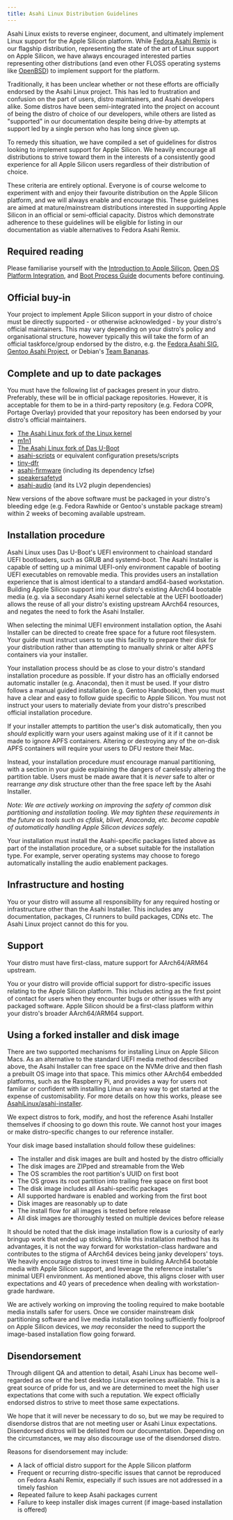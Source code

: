 ```yaml
---
title: Asahi Linux Distribution Guidelines
---
```


Asahi Linux exists to reverse engineer, document, and ultimately
implement Linux support for the Apple Silicon platform. While
[Fedora Asahi Remix](https://fedora-asahi-remix.org) is our flagship distribution, representing the
state of the art of Linux support on Apple Silicon, we have always
encouraged interested parties representing other distributions
(and even other FLOSS operating systems like [OpenBSD](https://www.openbsd.org/)) to implement
support for the platform.

Traditionally, it has been unclear whether or not these efforts
are officially endorsed by the Asahi Linux project. This has led
to frustration and confusion on the part of users, distro maintainers,
and Asahi developers alike. Some distros have been semi-integrated
into the project on account of being the distro of choice of
our developers, while others are listed as "supported" in our
documentation despite being drive-by attempts at support led
by a single person who has long since given up.

To remedy this situation, we have compiled a set of guidelines
for distros looking to implement support for Apple Silicon. We
heavily encourage all distributions to strive toward them in the
interests of a consistently good experience for all Apple Silicon
users regardless of their distribution of choice.

These criteria are entirely optional. Everyone is of course
welcome to experiment with and enjoy their favourite distribution
on the Apple Silicon platform, and we will always enable and
encourage this. These guidelines are aimed at mature/mainstream
distributions interested in supporting Apple Silicon in an
official or semi-official capacity. Distros which demonstrate
adherence to these guidelines will be eligible for listing in
our documentation as viable alternatives to Fedora Asahi Remix.

## Required reading
Please familiarise yourself with the [Introduction to Apple Silicon](../platform/introduction.md),
[Open OS Platform Integration](../platform/open-os-interop.md),
and [Boot Process Guide](boot-process-guide.md) documents before continuing.

## Official buy-in
Your project to implement Apple Silicon support in your distro of
choice must be directly supported - or otherwise acknowledged - by
your distro's official maintainers. This may vary depending on your
distro's policy and organisational structure, however typically this
will take the form of an official taskforce/group endorsed by the
distro, e.g. the [Fedora Asahi SIG](https://fedoraproject.org/wiki/SIGs/Asahi),
[Gentoo Asahi Project](https://wiki.gentoo.org/wiki/Project:Asahi), or Debian's
[Team Bananas](https://wiki.debian.org/Teams/Bananas).

## Complete and up to date packages
You must have the following list of packages present in your distro.
Preferably, these will be in official package repositories. However,
it is acceptable for them to be in a third-party repository (e.g.
Fedora COPR, Portage Overlay) provided that your repository has been
endorsed by your distro's official maintainers.

* [The Asahi Linux fork of the Linux kernel](https://github.com/AsahiLinux/linux)
* [m1n1](https://github.com/AsahiLinux/m1n1)
* [The Asahi Linux fork of Das U-Boot](https://github.com/AsahiLinux/u-boot)
* [asahi-scripts](https://github.com/AsahiLinux/asahi-scripts) or equivalent configuration presets/scripts
* [tiny-dfr](https://github.com/AsahiLinux/tiny-dfr)
* [asahi-firmware](https://github.com/AsahiLinux/asahi-installer) (including its dependency lzfse)
* [speakersafetyd](https://github.com/AsahiLinux/speakersafetyd)
* [asahi-audio](https://github.com/AsahiLinux/asahi-audio) (and its LV2 plugin dependencies)

New versions of the above software must be packaged in your
distro's bleeding edge (e.g. Fedora Rawhide or Gentoo's
unstable package stream) within 2 weeks of becoming available upstream.

## Installation procedure
Asahi Linux uses Das U-Boot's UEFI environment to chainload standard UEFI
bootloaders, such as GRUB and systemd-boot. The Asahi Installer is capable
of setting up a minimal UEFI-only environment capable of booting UEFI
executables on removable media. This provides users an installation
experience that is almost identical to a standard amd64-based workstation.
Building Apple Silicon support into your distro's existing AArch64 bootable
media (e.g. via a secondary Asahi kernel selectable at the UEFI bootloader)
allows the reuse of all your distro's existing upstream AArch64 resources,
and negates the need to fork the Asahi Installer.

When selecting the minimal UEFI environment installation option, the Asahi
Installer can be directed to create free space for a future root filesystem.
Your guide must instruct users to use this facility to prepare their disk
for your distribution rather than attempting to manually shrink or alter
APFS containers via your installer.

Your installation process should be as close to your distro's standard
installation procedure as possible. If your distro has an officially endorsed
automatic installer (e.g. Anaconda), then it must be used. If your
distro follows a manual guided installation (e.g. Gentoo Handbook), then
you must have a clear and easy to follow guide specific to Apple Silicon.
You must not instruct your users to materially deviate from your distro's
prescribed official installation procedure. 

If your installer attempts to partition the user's disk automatically, then
you _should_ explicitly warn your users against making use of it if it cannot
be made to ignore APFS containers. Altering or destroying any of the
on-disk APFS containers will require your users to DFU restore their Mac.

Instead, your installation procedure _must_ encourage manual partitioning,
with a section in your guide explaining the dangers of carelessly altering
the partition table. Users must be made aware that it is _never_ safe to
alter or rearrange _any_ disk structure other than the free space left by
the Asahi Installer.

_Note: We are actively working on improving the safety of common disk partitioning
and installation tooling. We may tighten these requirements in the future as
tools such as cfdisk, blivet, Anaconda, etc. become capable of automatically
handling Apple Silicon devices safely._

Your installation must install the Asahi-specific packages listed above as
part of the installation procedure, or a subset suitable for the installation
type. For example, server operating systems may choose to forego automatically
installing the audio enablement packages.

## Infrastructure and hosting
You or your distro will assume all responsibility for any required hosting
or infrastructure other than the Asahi Installer. This includes any
documentation, packages, CI runners to build packages, CDNs etc. The Asahi
Linux project cannot do this for you.

## Support
Your distro must have first-class, mature support for AArch64/ARM64 upstream.

You or your distro will provide official support for distro-specific issues
relating to the Apple Silicon platform. This includes acting as the first
point of contact for users when they encounter bugs or other issues with any
packaged software. Apple Silicon should be a first-class platform within your
distro's broader AArch64/ARM64 support.

## Using a forked installer and disk image
There are two supported mechanisms for installing Linux on Apple Silicon Macs.
As an alternative to the standard UEFI media method described above, the Asahi
Installer can free space on the NVMe drive and then flash a prebuilt OS image
into that space. This mimics other AArch64 embedded platforms, such as the
Raspberry Pi, and provides a way for users not familiar or confident with
installing Linux an easy way to get started at the expense of customisability.
For more details on how this works, please see [AsahiLinux/asahi-installer](https://github.com/AsahiLinux/asahi-installer).

We expect distros to fork, modify, and host the reference Asahi Installer themselves
if choosing to go down this route. We cannot host your images or make distro-specific
changes to our reference installer.

Your disk image based installation should follow these guidelines:

* The installer and disk images are built and hosted by the distro officially
* The disk images are ZIPped and streamable from the Web
* The OS scrambles the root partition's UUID on first boot
* The OS grows its root partition into trailing free space on first boot
* The disk image includes all Asahi-specific packages
* All supported hardware is enabled and working from the first boot
* Disk images are reasonably up to date
* The install flow for all images is tested before release
* All disk images are thoroughly tested on multiple devices before release

It should be noted that the disk image installation flow is a curiosity of early
bringup work that ended up sticking. While this installation method has its advantages,
it is not the way forward for workstation-class hardware and contributes to the stigma
of AArch64 devices being janky developers' toys. We heavily encourage distros
to invest time in building AArch64 bootable media with Apple Silicon support,
and leverage the reference installer's minimal UEFI environment. As mentioned above,
this aligns closer with user expectations and 40 years of precedence when dealing with
workstation-grade hardware.

We are actively working on improving the tooling required to make bootable media installs
safer for users. Once we consider mainstream disk partitioning software and live media
installation tooling sufficiently foolproof on Apple Silicon devices, we _may_ reconsider
the need to support the image-based installation flow going forward.

## Disendorsement
Through diligent QA and attention to detail, Asahi Linux has
become well-regarded as one of the best desktop Linux experiences available.
This is a great source of pride for us, and we are determined to meet the high
user expectations that come with such a reputation. We expect officially
endorsed distros to strive to meet those same expectations.

We hope that it will never be necessary to do so, but we may be required to
disendorse distros that are not meeting user or Asahi Linux expectations.
Disendorsed distros will be delisted from our documentation. Depending on the
circumstances, we may also discourage use of the disendorsed distro.

Reasons for disendorsement may include:

* A lack of official distro support for the Apple Silicon platform
* Frequent or recurring distro-specific issues that cannot be reproduced
  on Fedora Asahi Remix, especially if such issues are not addressed in
  a timely fashion
* Repeated failure to keep Asahi packages current
* Failure to keep installer disk images current (if image-based installation is offered)


